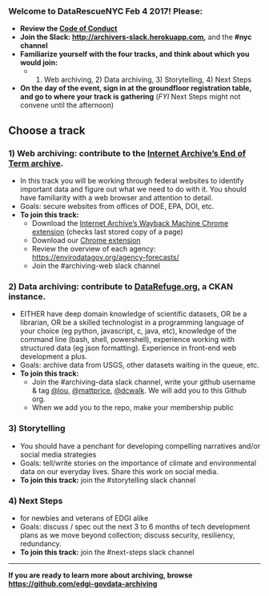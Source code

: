 ### Welcome to DataRescueNYC Feb 4 2017! Please: 

* **Review the [Code of Conduct](https://docs.google.com/document/d/1bmMTOCgzZslkQwy03NoqX4pEFFDFyMoEQDro7h35E7c/edit)**
* **Join the Slack: http://archivers-slack.herokuapp.com,** and the **#nyc channel**
* **Familiarize yourself with the four tracks, and think about which you would join:** 
  * 1) Web archiving, 2) Data archiving, 3) Storytelling, 4) Next Steps
* **On the day of the event, sign in at the groundfloor registration table, and go to where your track is gathering** (*FYI* Next Steps might not convene until the afternoon)

## Choose a track

### 1) Web archiving: contribute to the [Internet Archive’s End of Term archive](http://eotarchive.cdlib.org/2016.html). 
* In this track you will be working through federal websites to identify important data and figure out what we need to do with it. You should have familiarity with a web browser and attention to detail. 
* Goals: secure websites from offices of DOE, EPA, DOI, etc. 
* **To join this track:** 
  * Download the [Internet Archive’s Wayback Machine Chrome extension](https://chrome.google.com/webstore/detail/wayback-machine/fpnmgdkabkmnadcjpehmlllkndpkmiak) (checks last stored copy of a page)
  * Download our [Chrome extension](https://chrome.google.com/webstore/detail/nominationtool/abjpihafglmijnkkoppbookfkkanklok)
  * Review the overview of each agency: https://envirodatagov.org/agency-forecasts/
  * Join the #archiving-web slack channel

### 2) Data archiving: contribute to [DataRefuge.org](https://www.datarefuge.org), a CKAN instance. 
* EITHER have deep domain knowledge of scientific datasets, OR be a librarian, OR be a skilled technologist in a programming language of your choice (eg python, javascript, c, java, etc), knowledge of the command line (bash, shell, powershell), experience working with structured data (eg json formatting). Experience in front-end web development a plus. 
* Goals: archive data from USGS, other datasets waiting in the queue, etc. 
* **To join this track:** 
  * Join the #archiving-data slack channel, write your github username & tag [@lou](https://github.com/louh), [@mattprice](https://github.com/titaniumbones), [@dcwalk](https://github.com/dcwalk). We will add you to this Github org.
  * When we add you to the repo, make your membership public

### 3) Storytelling
* You should have a penchant for developing compelling narratives and/or social media strategies
* Goals: tell/write stories on the importance of climate and environmental data on our everyday lives. Share this work on social media. 
* **To join this track:** join the #storytelling slack channel

### 4) Next Steps
* for newbies and veterans of EDGI alike
* Goals: discuss / spec out the next 3 to 6 months of tech development plans as we move beyond collection; discuss security, resiliency, redundancy.
* **To join this track:** join the #next-steps slack channel

****

**If you are ready to learn more about archiving, browse https://github.com/edgi-govdata-archiving**
